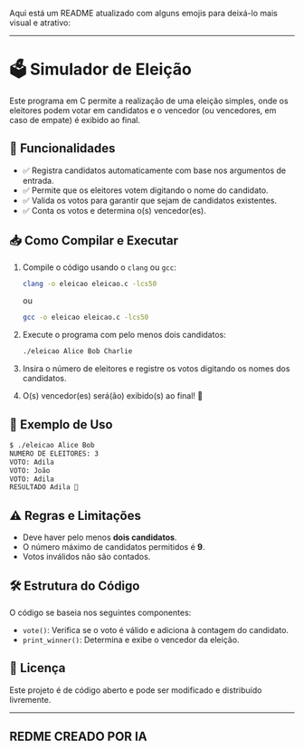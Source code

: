 Aqui está um README atualizado com alguns emojis para deixá-lo mais visual e atrativo:  

---

# 🗳️ Simulador de Eleição

Este programa em C permite a realização de uma eleição simples, onde os eleitores podem votar em candidatos e o vencedor (ou vencedores, em caso de empate) é exibido ao final. 

## 📌 Funcionalidades
- ✅ Registra candidatos automaticamente com base nos argumentos de entrada.  
- ✅ Permite que os eleitores votem digitando o nome do candidato.  
- ✅ Valida os votos para garantir que sejam de candidatos existentes.  
- ✅ Conta os votos e determina o(s) vencedor(es).  

## 📥 Como Compilar e Executar  

1. Compile o código usando o `clang` ou `gcc`:  
   ```sh
   clang -o eleicao eleicao.c -lcs50
   ```  
   ou  
   ```sh
   gcc -o eleicao eleicao.c -lcs50
   ```  
   
2. Execute o programa com pelo menos dois candidatos:  
   ```sh
   ./eleicao Alice Bob Charlie
   ```  
   
3. Insira o número de eleitores e registre os votos digitando os nomes dos candidatos.  

4. O(s) vencedor(es) será(ão) exibido(s) ao final! 🎉  

## 📖 Exemplo de Uso  
```sh
$ ./eleicao Alice Bob  
NUMERO DE ELEITORES: 3  
VOTO: Adila 
VOTO: João  
VOTO: Adila  
RESULTADO Adila 🎉  
```

## ⚠️ Regras e Limitações
- Deve haver pelo menos **dois candidatos**.  
- O número máximo de candidatos permitidos é **9**.  
- Votos inválidos não são contados.  

## 🛠️ Estrutura do Código  
O código se baseia nos seguintes componentes:  

- `vote()`: Verifica se o voto é válido e adiciona à contagem do candidato.  
- `print_winner()`: Determina e exibe o vencedor da eleição.  

## 📜 Licença  
Este projeto é de código aberto e pode ser modificado e distribuído livremente.  

---
## REDME CREADO POR IA
